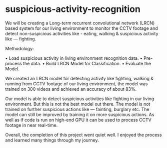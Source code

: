 # suspicious-activity-recognition

We will be creating a Long-term recurrent convolutional network (LRCN) based system for our living environment to monitor the CCTV footage and detect non-suspicious activities like - eating, walking & suspicious activity like — fighting. 

Methodology:

•	Load suspicious activity in living environment recognition data.
•	Pre-process the data.
•	Build LRCN Model for Classification.
•	Evaluate the Model.

We created an LRCN model for detecting activity like fighting, walking & running from CCTV footage of our living environment, the model was trained on 300 videos and achieved an accuracy of about 83%. 

Our model is able to detect suspicious activities like fighting in our living environment. But this is not the best model out there.
The model is not trained on further suspicious actions like — fainting, burglary etc. The model can still be improved by training it on more suspicious actions. As well as if code is run on high-end GPU it can be used to process CCTV footage in near real-time.

Overall, the completion of this project went quiet well. I enjoyed the process and learned many things through my journey.
